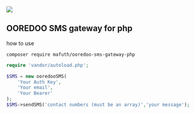 <img src="https://www.ooredoo.com/wp-content/uploads/2015/12/ooredoo_logo_.png"/>

## OOREDOO SMS gateway for php

how to use 
```ssh
composer require mafuth/ooredoo-sms-gateway-php
```

```php
require 'vandor/autoload.php';

$SMS = new ooredooSMS(
    'Your Auth Key',
    'Your email',
    'Your Bearer'
);
$SMS->sendSMS('contact numbers (must be an array)','your message');
```
